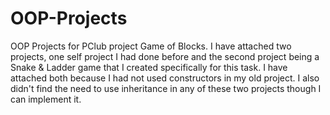 # OOP-Projects
OOP Projects for PClub project Game of Blocks.
I have attached two projects, one self project I had done before and the second project being a Snake & Ladder game that I created specifically for this task. I have attached both because I had not used constructors in my old project. I also didn't find the need to use inheritance in any of these two projects though I can implement it.
